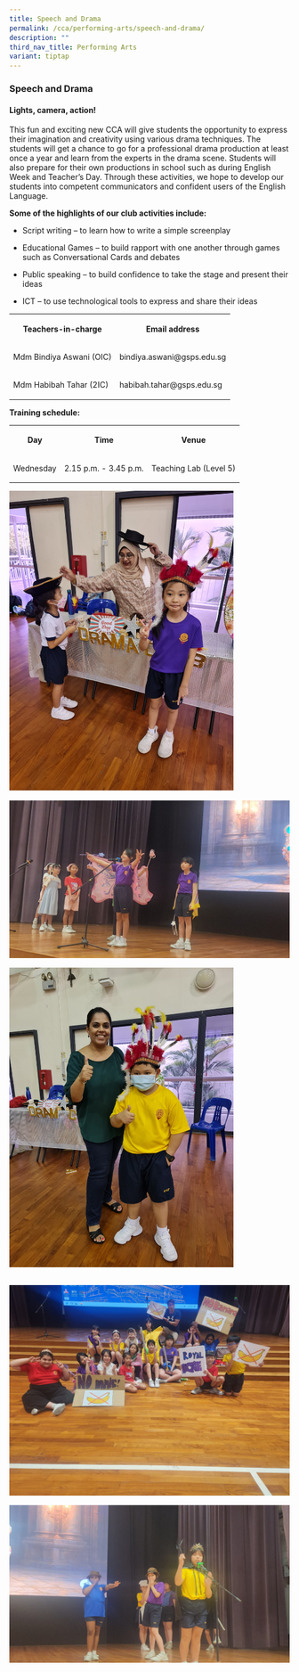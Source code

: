 ```yaml
---
title: Speech and Drama
permalink: /cca/performing-arts/speech-and-drama/
description: ""
third_nav_title: Performing Arts
variant: tiptap
---
```

<h3><strong>Speech and Drama</strong></h3>
<h4><strong>Lights, camera, action!</strong></h4>
<p>This fun and exciting new CCA will give students the opportunity to express
their imagination and creativity using various drama techniques. The students
will get a chance to go for a professional drama production at least once
a year and learn from the experts in the drama scene. Students will also
prepare for their own productions in school such as during English Week
and Teacher’s Day. Through these activities, we hope to develop our students
into competent communicators and confident users of the English Language.</p>
<p><strong>Some of the highlights of our club activities include:</strong>
</p>
<ul data-tight="true" class="tight">
<li>
<p>Script writing – to learn how to write a simple screenplay</p>
</li>
<li>
<p>Educational Games – to build rapport with one another through games such
as Conversational Cards and debates</p>
</li>
<li>
<p>Public speaking – to build confidence to take the stage and present their
ideas</p>
</li>
<li>
<p>ICT – to use technological tools to express and share their ideas</p>
</li>
</ul>
<table style="minWidth: 50px">
<colgroup>
<col>
<col>
</colgroup>
<tbody>
<tr>
<th rowspan="1" colspan="1">
<p>Teachers-in-charge</p>
</th>
<th rowspan="1" colspan="1">
<p>Email address</p>
</th>
</tr>
<tr>
<td rowspan="1" colspan="1">
<p>Mdm Bindiya Aswani (OIC)</p>
</td>
<td rowspan="1" colspan="1">
<p>bindiya.aswani@gsps.edu.sg</p>
</td>
</tr>
<tr>
<td rowspan="1" colspan="1">
<p>Mdm Habibah Tahar (2IC)</p>
</td>
<td rowspan="1" colspan="1">
<p>habibah.tahar@gsps.edu.sg</p>
</td>
</tr>
</tbody>
</table>
<p><strong>Training schedule:</strong>
</p>
<table style="minWidth: 75px">
<colgroup>
<col>
<col>
<col>
</colgroup>
<tbody>
<tr>
<th rowspan="1" colspan="1">
<p>Day</p>
</th>
<th rowspan="1" colspan="1">
<p>Time</p>
</th>
<th rowspan="1" colspan="1">
<p>Venue</p>
</th>
</tr>
<tr>
<td rowspan="1" colspan="1">
<p>Wednesday</p>
</td>
<td rowspan="1" colspan="1">
<p>2.15 p.m. - 3.45 p.m.</p>
</td>
<td rowspan="1" colspan="1">
<p>Teaching Lab (Level 5)</p>
</td>
</tr>
</tbody>
</table>
<div class="isomer-image-wrapper">
<img style="width:80%;margin-bottom:15px" height="auto" width="100%" src="/images/snd1.jpg">
</div>
<div class="isomer-image-wrapper">
<img style="width: 100%" height="auto" width="100%" alt="" src="/images/2025 uploads/WhatsApp_Image_2025_09_23_at_9_21_21_AM.jpg">
</div>
<p></p>
<div class="isomer-image-wrapper">
<img style="width:80%;margin-bottom:15px" height="auto" width="100%" src="/images/snd3.jpg">
</div>
<p></p>
<div class="isomer-image-wrapper">
<img style="width: 100%" height="auto" width="100%" alt="" src="/images/2025 uploads/WhatsApp_Image_2025_09_23_at_9_21_20_AM.jpg">
</div>
<p></p>
<div class="isomer-image-wrapper">
<img style="width: 100%" height="auto" width="100%" alt="" src="/images/2025 uploads/WhatsApp_Image_2025_09_23_at_9_21_21_AM__1_.jpg">
</div>
<p></p>